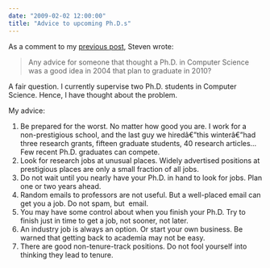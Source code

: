 ```yaml
---
date: "2009-02-02 12:00:00"
title: "Advice to upcoming Ph.D.s"
---
```




As a comment to my [previous post](/lemire/blog/2009/01/30/universities-and-the-recession/), Steven wrote:

> Any advice for someone that thought a Ph.D. in Computer Science was a good idea in 2004 that plan to graduate in 2010?


A fair question. I currently supervise two Ph.D. students in Computer Science. Hence, I have thought about the problem.

My advice:

1. Be prepared for the worst. No matter how good you are. I work for a non-prestigious school, and the last guy we hiredâ€”this winterâ€”had three research grants, fifteen graduate students, 40 research articles&hellip; Few recent Ph.D. graduates can compete.
1. Look for research jobs at unusual places. Widely advertised positions at prestigious places are only a small fraction of all jobs.
1. Do not wait until you nearly have your Ph.D. in hand to look for jobs. Plan one or two years ahead.
1. Random emails to professors are not useful. But a well-placed email can get you a job. Do not spam, but  email.
1. You may have some control about when you finish your Ph.D. Try to finish just in time to get a job, not sooner, not later.
1. An industry job is always an option. Or start your own business. Be warned that getting back to academia may not be easy.
1. There are good non-tenure-track positions. Do not fool yourself into thinking they lead to tenure.


